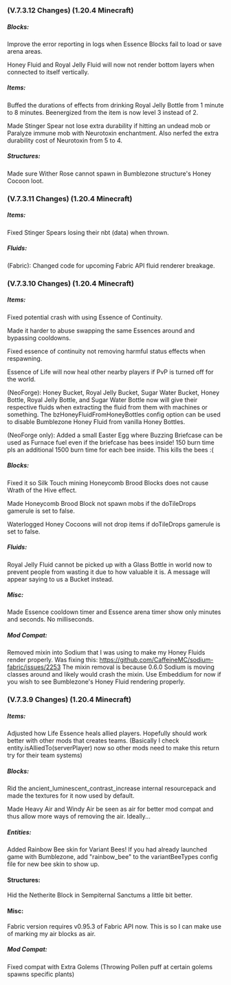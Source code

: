 ### **(V.7.3.12 Changes) (1.20.4 Minecraft)**

##### Blocks:
Improve the error reporting in logs when Essence Blocks fail to load or save arena areas.

Honey Fluid and Royal Jelly Fluid will now not render bottom layers when connected to itself vertically.

##### Items:
Buffed the durations of effects from drinking Royal Jelly Bottle from 1 minute to 8 minutes. Beenergized from the item is now level 3 instead of 2.

Made Stinger Spear not lose extra durability if hitting an undead mob or Paralyze immune mob with Neurotoxin enchantment.
 Also nerfed the extra durability cost of Neurotoxin from 5 to 4.

##### Structures:
Made sure Wither Rose cannot spawn in Bumblezone structure's Honey Cocoon loot.


### **(V.7.3.11 Changes) (1.20.4 Minecraft)**

##### Items:
Fixed Stinger Spears losing their nbt (data) when thrown.

##### Fluids:
(Fabric): Changed code for upcoming Fabric API fluid renderer breakage.


### **(V.7.3.10 Changes) (1.20.4 Minecraft)**

##### Items:
Fixed potential crash with using Essence of Continuity.

Made it harder to abuse swapping the same Essences around and bypassing cooldowns.

Fixed essence of continuity not removing harmful status effects when respawning.

Essence of Life will now heal other nearby players if PvP is turned off for the world.

(NeoForge): Honey Bucket, Royal Jelly Bucket, Sugar Water Bucket, Honey Bottle, Royal Jelly Bottle, and Sugar Water Bottle
 now will give their respective fluids when extracting the fluid from them with machines or something. 
 The bzHoneyFluidFromHoneyBottles config option can be used to disable Bumblezone Honey Fluid from vanilla Honey Bottles.

(NeoForge only): Added a small Easter Egg where Buzzing Briefcase can be used as Furnace fuel even if the briefcase has bees inside!
 150 burn time pls an additional 1500 burn time for each bee inside. This kills the bees :(

##### Blocks:
Fixed it so Silk Touch mining Honeycomb Brood Blocks does not cause Wrath of the Hive effect.

Made Honeycomb Brood Block not spawn mobs if the doTileDrops gamerule is set to false.

Waterlogged Honey Cocoons will not drop items if doTileDrops gamerule is set to false.

##### Fluids:
Royal Jelly Fluid cannot be picked up with a Glass Bottle in world now to prevent people from wasting it due to how valuable it is.
 A message will appear saying to us a Bucket instead.

##### Misc:
Made Essence cooldown timer and Essence arena timer show only minutes and seconds. No milliseconds.

##### Mod Compat:
Removed mixin into Sodium that I was using to make my Honey Fluids render properly.
 Was fixing this: https://github.com/CaffeineMC/sodium-fabric/issues/2253
 The mixin removal is because 0.6.0 Sodium is moving classes around and likely would crash the mixin.
 Use Embeddium for now if you wish to see Bumblezone's Honey Fluid rendering properly.


### **(V.7.3.9 Changes) (1.20.4 Minecraft)**

##### Items:
Adjusted how Life Essence heals allied players. Hopefully should work better with other mods that creates teams.
 (Basically I check entity.isAlliedTo(serverPlayer) now so other mods need to make this return try for their team systems)

##### Blocks:
Rid the ancient_luminescent_contrast_increase internal resourcepack and made the textures for it now used by default.

Made Heavy Air and Windy Air be seen as air for better mod compat and thus allow more ways of removing the air. Ideally...

##### Entities:
Added Rainbow Bee skin for Variant Bees! If you had already launched game with Bumblezone, add "rainbow_bee" to the variantBeeTypes config file for new bee skin to show up.

#### Structures:
Hid the Netherite Block in Sempiternal Sanctums a little bit better.

#### Misc:
Fabric version requires v0.95.3 of Fabric API now. This is so I can make use of marking my air blocks as air.

##### Mod Compat:
Fixed compat with Extra Golems (Throwing Pollen puff at certain golems spawns specific plants)
